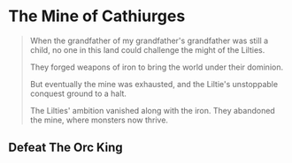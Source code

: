 # The Mine of Cathiurges

> When the grandfather of my grandfather's grandfather was still a child, no one in this land could challenge the might of the Lilties.
>
> They forged weapons of iron to bring the world under their dominion.
>
> But eventually the mine was exhausted, and the Liltie's unstoppable conquest ground to a halt.
>
> The Lilties' ambition vanished along with the iron. They abandoned the mine, where monsters now thrive.

## Defeat The Orc King
